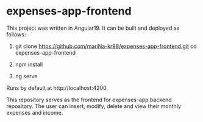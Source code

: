 # expenses-app-frontend

This project was written in Angular19. It can be built and deployed as follows: 

1. git clone https://github.com/mariNa-kr98/expenses-app-frontend.git cd expenses-app-frontend

2. npm install

3. ng serve

Runs by default at http://localhost:4200.

This repository serves as the frontend for expenses-app backend repository. The user can insert, modify, delete and view their monthly expenses and income. 
